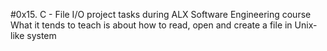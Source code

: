 #0x15. C - File I/O project tasks during ALX Software Engineering course
What it tends to teach is about how to read, open and create a file in Unix-like system
